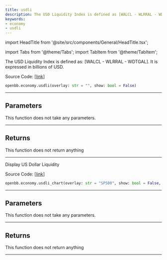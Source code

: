 ```yaml
---
title: usdli
description: The USD Liquidity Index is defined as [WALCL - WLRRAL - WDTGAL]
keywords:
- economy
- usdli
---
```


import HeadTitle from '@site/src/components/General/HeadTitle.tsx';

<HeadTitle title="economy.usdli - Reference | OpenBB SDK Docs" />

import Tabs from '@theme/Tabs';
import TabItem from '@theme/TabItem';

<Tabs>
<TabItem value="model" label="Model" default>

The USD Liquidity Index is defined as: [WALCL - WLRRAL - WDTGAL]. It is expressed in billions of USD.

Source Code: [[link](https://github.com/OpenBB-finance/OpenBBTerminal/tree/main/openbb_terminal/economy/fred_model.py#L391)]

```python wordwrap
openbb.economy.usdli(overlay: str = "", show: bool = False)
```

---

## Parameters

This function does not take any parameters.

---

## Returns

This function does not return anything

---



</TabItem>
<TabItem value="view" label="Chart">

Display US Dollar Liquidity

Source Code: [[link](https://github.com/OpenBB-finance/OpenBBTerminal/tree/main/openbb_terminal/economy/fred_view.py#L319)]

```python wordwrap
openbb.economy.usdli_chart(overlay: str = "SP500", show: bool = False, raw: bool = False, export: str = "", sheet_name: Optional[str] = "", external_axes: bool = False)
```

---

## Parameters

This function does not take any parameters.

---

## Returns

This function does not return anything

---



</TabItem>
</Tabs>
